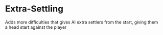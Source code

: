 # Extra-Settling
Adds more difficulties that gives AI extra settlers from the start,
giving them a head start against the player
